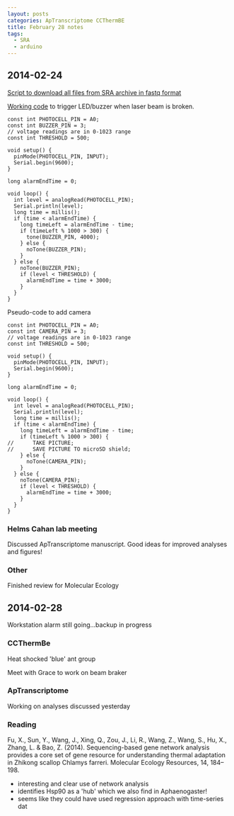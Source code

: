 ```yaml
---
layout: posts
categories: ApTranscriptome CCThermBE
title: February 28 notes
tags: 
  - SRA
  - arduino
---
```



## 2014-02-24

[Script to download all files from SRA archive in fastq format](http://davetang.org/wiki/tiki-index.php?page=SRA)


[Working code](http://www.instructables.com/id/Arduino-Laser-System-Tripwire-Tutorial/) to trigger LED/buzzer when laser beam is broken.

~~~
const int PHOTOCELL_PIN = A0;
const int BUZZER_PIN = 3;
// voltage readings are in 0-1023 range
const int THRESHOLD = 500;

void setup() {
  pinMode(PHOTOCELL_PIN, INPUT);
  Serial.begin(9600);
}

long alarmEndTime = 0;

void loop() {
  int level = analogRead(PHOTOCELL_PIN);
  Serial.println(level);
  long time = millis();
  if (time < alarmEndTime) {
    long timeLeft = alarmEndTime - time;
    if (timeLeft % 1000 > 300) {
      tone(BUZZER_PIN, 4000);
    } else {
      noTone(BUZZER_PIN);
    }
  } else {
    noTone(BUZZER_PIN);
    if (level < THRESHOLD) {
      alarmEndTime = time + 3000;
    }
  }
}
~~~


Pseudo-code to add camera

~~~
const int PHOTOCELL_PIN = A0;
const int CAMERA_PIN = 3;
// voltage readings are in 0-1023 range
const int THRESHOLD = 500;

void setup() {
  pinMode(PHOTOCELL_PIN, INPUT);
  Serial.begin(9600);
}

long alarmEndTime = 0;

void loop() {
  int level = analogRead(PHOTOCELL_PIN);
  Serial.println(level);
  long time = millis();
  if (time < alarmEndTime) {
    long timeLeft = alarmEndTime - time;
    if (timeLeft % 1000 > 300) {
//      TAKE PICTURE;
//      SAVE PICTURE TO microSD shield;
    } else {
      noTone(CAMERA_PIN);
    }
  } else {
    noTone(CAMERA_PIN);
    if (level < THRESHOLD) {
      alarmEndTime = time + 3000;
    }
  }
}
~~~


### Helms Cahan lab meeting

Discussed ApTranscriptome manuscript. Good ideas for improved analyses and figures!


### Other

Finished review for Molecular Ecology



## 2014-02-28

Workstation alarm still going...backup in progress

### CCThermBe

Heat shocked 'blue' ant group

Meet with Grace to work on beam braker

### ApTranscriptome

Working on analyses discussed yesterday


### Reading

Fu, X., Sun, Y., Wang, J., Xing, Q., Zou, J., Li, R., Wang, Z., Wang, S., Hu, X., Zhang, L. & Bao, Z. (2014). Sequencing-based gene network analysis provides a core set of gene resource for understanding thermal adaptation in Zhikong scallop Chlamys farreri. Molecular Ecology Resources, 14, 184–198.

  - interesting and clear use of network analysis
  - identifies Hsp90 as a 'hub' which we also find in Aphaenogaster!
  - seems like they could have used regression approach with time-series dat

